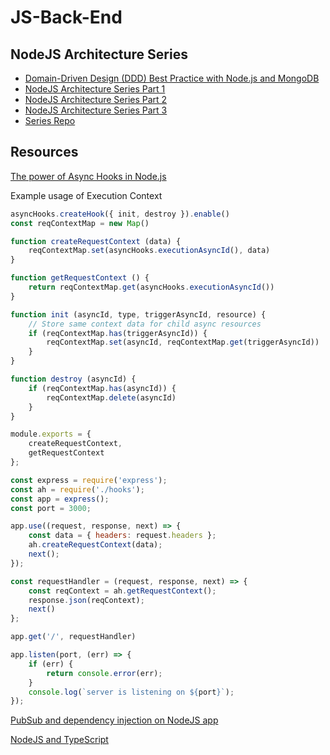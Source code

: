 # JS-Back-End

## NodeJS Architecture Series
- [Domain-Driven Design (DDD) Best Practice with Node.js and MongoDB](https://medium.com/predictivehire/domain-driven-design-ddd-best-practice-with-node-js-mongodb-and-graphql-4d4f45289153)
- [NodeJS Architecture Series Part 1](https://www.toptal.com/express-js/nodejs-typescript-rest-api-pt-1)
- [NodeJS Architecture Series Part 2](https://www.toptal.com/express-js/nodejs-typescript-rest-api-pt-2)
- [NodeJS Architecture Series Part 3](https://www.toptal.com/express-js/nodejs-typescript-rest-api-pt-3)
- [Series Repo](https://github.com/makinhs/toptal-rest-series)


## Resources

[The power of Async Hooks in Node.js](https://medium.com/nmc-techblog/the-power-of-async-hooks-in-node-js-8a2a84238acb)

Example usage of Execution Context

```js
asyncHooks.createHook({ init, destroy }).enable()
const reqContextMap = new Map()

function createRequestContext (data) {
    reqContextMap.set(asyncHooks.executionAsyncId(), data)
}

function getRequestContext () {
    return reqContextMap.get(asyncHooks.executionAsyncId())
}

function init (asyncId, type, triggerAsyncId, resource) {
    // Store same context data for child async resources
    if (reqContextMap.has(triggerAsyncId)) {
        reqContextMap.set(asyncId, reqContextMap.get(triggerAsyncId))
    }
}

function destroy (asyncId) {
    if (reqContextMap.has(asyncId)) {
        reqContextMap.delete(asyncId)
    }
}

module.exports = { 
    createRequestContext, 
    getRequestContext 
};
```

```js
const express = require('express');
const ah = require('./hooks');
const app = express();
const port = 3000;

app.use((request, response, next) => {
    const data = { headers: request.headers };
    ah.createRequestContext(data);
    next();
});

const requestHandler = (request, response, next) => {
    const reqContext = ah.getRequestContext();
    response.json(reqContext);
    next()
};

app.get('/', requestHandler)

app.listen(port, (err) => {
    if (err) {
        return console.error(err);
    }
    console.log(`server is listening on ${port}`);
});
```

[PubSub and dependency injection on NodeJS app](https://softwareontheroad.com/ideal-nodejs-project-structure/)

[NodeJS and TypeScript](https://wanago.io/2019/02/11/node-js-typescript-modules-file-system/)
